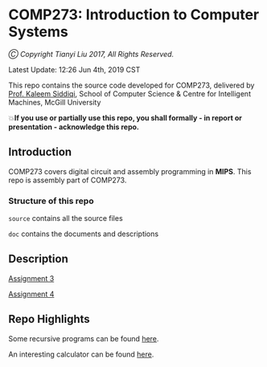 # COMP273: Introduction to Computer Systems

*Ⓒ Copyright Tianyi Liu 2017, All Rights Reserved.*

Latest Update: 12:26 Jun 4th, 2019 CST

This repo contains the source code developed for COMP273, delivered by [Prof. Kaleem Siddiqi](http://www.cim.mcgill.ca/~siddiqi/), School of Computer Science & Centre for Intelligent Machines, McGill University

💥**If you use or partially use this repo, you shall formally - in report or presentation - acknowledge this repo.**

## Introduction
COMP273 covers digital circuit and assembly programming in **MIPS**. This repo is assembly part of COMP273.

### Structure of this repo
`source` contains all the source files

`doc`    contains the documents and descriptions

## Description
[Assignment 3](https://github.com/evanliuty/comp273/blob/master/doc/a3.pdf)

[Assignment 4](https://github.com/evanliuty/comp273/blob/master/doc/a4.pdf)

## Repo Highlights
Some recursive programs can be found [here](https://github.com/evanliuty/comp273/blob/master/source/Assignment_3).

An interesting calculator can be found [here](https://github.com/evanliuty/comp273/blob/master/source/Assignment_4/Calculator.asm).
